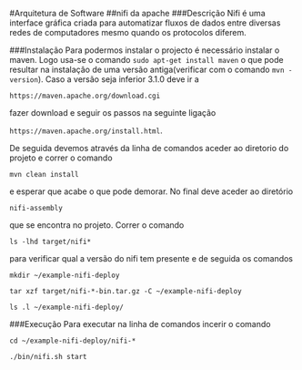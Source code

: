 #Arquitetura de Software
##nifi da apache
###Descrição
Nifi é uma interface gráfica criada para automatizar fluxos de dados entre diversas redes de computadores mesmo quando os protocolos diferem.

###Instalação
Para podermos instalar o projecto é necessário instalar o maven. Logo usa-se o comando `sudo apt-get install maven` o que pode resultar na instalaçâo de uma versão antiga(verificar com o comando `mvn -version`). Caso a versão seja inferior 3.1.0 deve ir a 

`https://maven.apache.org/download.cgi` 

fazer download e seguir os passos na seguinte ligação 

`https://maven.apache.org/install.html`.

De seguida devemos através da linha de comandos aceder ao diretorio do projeto e correr o comando 

`mvn clean install`

 e esperar que acabe o que pode demorar.
No final deve aceder ao diretório 

`nifi-assembly` 

que se encontra no projeto. Correr o comando 

`ls -lhd target/nifi*`

 para verificar qual a versão do nifi tem presente e de seguida os comandos 
 
`mkdir ~/example-nifi-deploy`

`tar xzf target/nifi-*-bin.tar.gz -C ~/example-nifi-deploy`

`ls .l ~/example-nifi-deploy/`

###Execução
Para executar na linha de comandos incerir o comando 

`cd ~/example-nifi-deploy/nifi-*`

`./bin/nifi.sh start`
